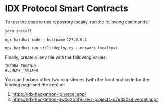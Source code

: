 # IDX Protocol Smart Contracts

To test the code in this repository locally, run the following commands:
```shell
yarn install

npx hardhat node --hostname 127.0.0.1

npx hardhat run utils/deploy.ts --network localhost
```

Finally, create a .env file with the following values:
```shell
INFURA_TOKEN=0
ALCHEMY_TOKEN=0
```

You can find our other two repositories (with the front end code for the landing page and the app) at:
1. https://idx-hackathon-lp.vercel.app/
2. https://idx-hackathon-gw4q2b149-alvs-projects-d7e33084.vercel.app/